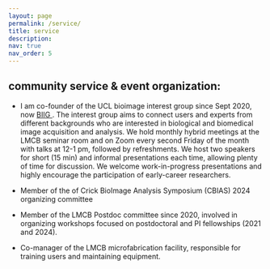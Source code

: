 ```yaml
---
layout: page
permalink: /service/
title: service
description: 
nav: true
nav_order: 5
---
```


## community service & event organization:

+  I am co-founder of the UCL bioimage interest group since Sept 2020, now <a href="https://www.ucl.ac.uk/lmcb/ucl-biig"> BIIG </a>. The interest group aims to connect users and experts from different backgrounds who are interested in biological and biomedical image acquisition and analysis. We hold monthly hybrid meetings at the LMCB seminar room and on Zoom every second Friday of the month with talks at 12-1 pm, followed by refreshments. We host two speakers for short (15 min) and informal presentations each time, allowing plenty of time for discussion. We welcome work-in-progress presentations and highly encourage the participation of early-career researchers.

+ Member of the of Crick BioImage Analysis Symposium (CBIAS) 2024 organizing committee 

+ Member of the LMCB Postdoc committee since 2020, involved in organizing workshops focused on postdoctoral and PI fellowships (2021 and 2024). 

+ Co-manager of the LMCB microfabrication facility, responsible for training users and maintaining equipment. 

